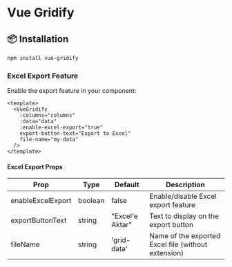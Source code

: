 # Vue Gridify

## 📦 Installation
```sh
npm install vue-gridify
```

### Excel Export Feature
Enable the export feature in your component:

```vue
<template>
  <VueGridify
    :columns="columns"
    :data="data"
    :enable-excel-export="true"
    export-button-text="Export to Excel"
    file-name="my-data"
  />
</template>
```

#### Excel Export Props
| Prop | Type | Default | Description |
|------|------|---------|-------------|
| enableExcelExport | boolean | false | Enable/disable Excel export feature |
| exportButtonText | string | "Excel'e Aktar" | Text to display on the export button |
| fileName | string | 'grid-data' | Name of the exported Excel file (without extension) |
